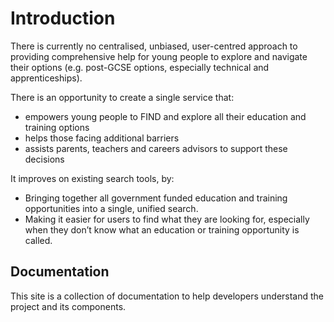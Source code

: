 # Introduction

There is currently no centralised, unbiased, user-centred approach to providing comprehensive help for young people to explore and navigate their options (e.g. post-GCSE options, especially technical and apprenticeships).

There is an opportunity to create a single service that:

* empowers young people to FIND and explore all their education and training options
* helps those facing additional barriers
* assists parents, teachers and careers advisors to support these decisions


It improves on existing search tools, by:

* Bringing together all government funded education and training opportunities into a single, unified search.
* Making it easier for users to find what they are looking for, especially when they don’t know what an education or training opportunity is called.


## Documentation

This site is a collection of documentation to help developers understand the project and its components.